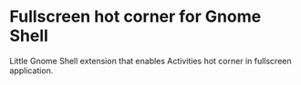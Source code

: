 # Fullscreen hot corner for Gnome Shell
Little Gnome Shell extension that enables Activities hot corner in fullscreen application.
